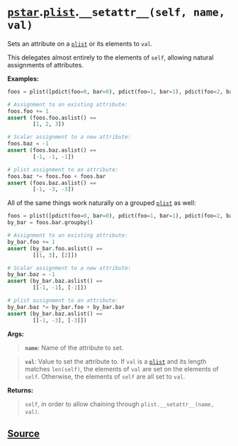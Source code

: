 # [`pstar`](./pstar.md).[`plist`](./pstar_plist.md).`__setattr__(self, name, val)`

Sets an attribute on a [`plist`](./pstar_plist.md) or its elements to `val`.

This delegates almost entirely to the elements of `self`, allowing natural
assignments of attributes.

**Examples:**
```python
foos = plist([pdict(foo=0, bar=0), pdict(foo=1, bar=1), pdict(foo=2, bar=0)])

# Assignment to an existing attribute:
foos.foo += 1
assert (foos.foo.aslist() ==
        [1, 2, 3])

# Scalar assignment to a new attribute:
foos.baz = -1
assert (foos.baz.aslist() ==
        [-1, -1, -1])

# plist assignment to an attribute:
foos.baz *= foos.foo + foos.bar
assert (foos.baz.aslist() ==
        [-1, -3, -3])
```

All of the same things work naturally on a grouped [`plist`](./pstar_plist.md) as well:
```python
foos = plist([pdict(foo=0, bar=0), pdict(foo=1, bar=1), pdict(foo=2, bar=0)])
by_bar = foos.bar.groupby()

# Assignment to an existing attribute:
by_bar.foo += 1
assert (by_bar.foo.aslist() ==
        [[1, 3], [2]])

# Scalar assignment to a new attribute:
by_bar.baz = -1
assert (by_bar.baz.aslist() ==
        [[-1, -1], [-1]])

# plist assignment to an attribute:
by_bar.baz *= by_bar.foo + by_bar.bar
assert (by_bar.baz.aslist() ==
        [[-1, -3], [-3]])
```

**Args:**

>    **`name`**: Name of the attribute to set.

>    **`val`**: Value to set the attribute to. If `val` is a [`plist`](./pstar_plist.md) and its length
>         matches `len(self)`, the elements of `val` are set on the elements of
>         `self`. Otherwise, the elements of `self` are all set to `val`.

**Returns:**

>    `self`, in order to allow chaining through `plist.__setattr__(name, val)`.



## [Source](../pstar/pstar.py#L2010-L2075)